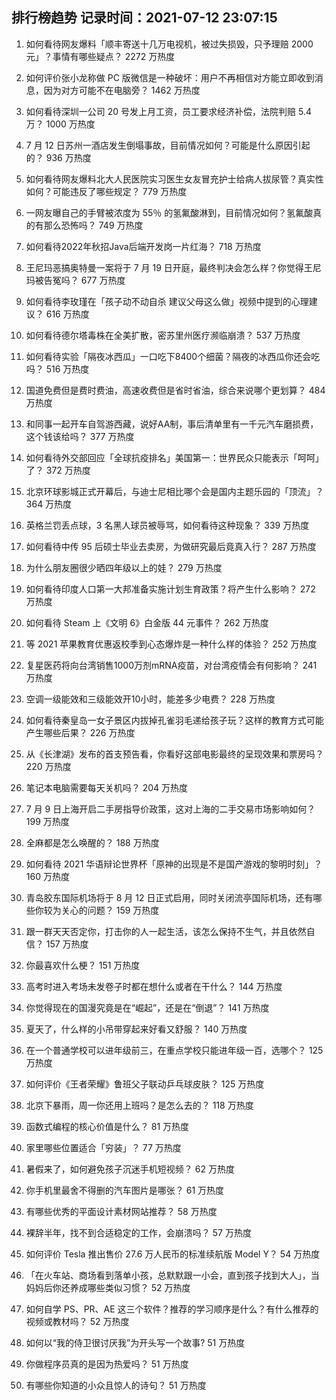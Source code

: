 
## 排行榜趋势 记录时间：2021-07-12 23:07:15
  
  1. 如何看待网友爆料「顺丰寄送十几万电视机，被过失损毁，只予理赔 2000 元」？事情有哪些疑点？ 2272 万热度
    
  2. 如何评价张小龙称做 PC 版微信是一种破坏：用户不再相信对方能立即收到消息，因为对方可能不在电脑旁？ 1462 万热度
    
  3. 如何看待深圳一公司 20 号发上月工资，员工要求经济补偿，法院判赔 5.4 万？ 1000 万热度
    
  4. 7 月 12 日苏州一酒店发生倒塌事故，目前情况如何？可能是什么原因引起的？ 936 万热度
    
  5. 如何看待网友爆料北大人民医院实习医生女友冒充护士给病人拔尿管？真实性如何？可能违反了哪些规定？ 779 万热度
    
  6. 一网友曝自己的手臂被浓度为 55％ 的氢氟酸淋到，目前情况如何？氢氟酸真的有那么恐怖吗？ 749 万热度
    
  7. 如何看待2022年秋招Java后端开发岗一片红海？ 718 万热度
    
  8. 王尼玛恶搞奥特曼一案将于 7 月 19 日开庭，最终判决会怎么样？你觉得王尼玛被告冤吗？ 677 万热度
    
  9. 如何看待李玫瑾在「孩子动不动自杀 建议父母这么做」视频中提到的心理建议？ 616 万热度
    
  10. 如何看待德尔塔毒株在全美扩散，密苏里州医疗濒临崩溃？ 537 万热度
    
  11. 如何看待实验「隔夜冰西瓜」一口吃下8400个细菌？隔夜的冰西瓜你还会吃吗？ 516 万热度
    
  12. 国道免费但是费时费油，高速收费但是省时省油，综合来说哪个更划算？ 484 万热度
    
  13. 和同事一起开车自驾游西藏，说好AA制，事后清单里有一千元汽车磨损费，这个钱该给吗？ 377 万热度
    
  14. 如何看待外交部回应「全球抗疫排名」美国第一：世界民众只能表示「呵呵」了？ 372 万热度
    
  15. 北京环球影城正式开幕后，与迪士尼相比哪个会是国内主题乐园的「顶流」？ 364 万热度
    
  16. 英格兰罚丢点球，3 名黑人球员被辱骂，如何看待这种现象？ 339 万热度
    
  17. 如何看待中传 95 后硕士毕业去卖房，为做研究最后竟真入行？ 287 万热度
    
  18. 为什么朋友圈很少晒四年级以上的娃？ 279 万热度
    
  19. 如何看待印度人口第一大邦准备实施计划生育政策？将产生什么影响？ 272 万热度
    
  20. 如何看待 Steam 上《文明 6》白金版 44 元事件？ 262 万热度
    
  21. 等 2021 苹果教育优惠返校季到心态爆炸是一种什么样的体验？ 252 万热度
    
  22. 复星医药将向台湾销售1000万剂mRNA疫苗，对台湾疫情会有何影响？ 241 万热度
    
  23. 空调一级能效和三级能效开10小时，能差多少电费？ 228 万热度
    
  24. 如何看待秦皇岛一女子景区内拔掉孔雀羽毛递给孩子玩？这样的教育方式可能产生哪些后果？ 226 万热度
    
  25. 从《长津湖》发布的首支预告看，你看好这部电影最终的呈现效果和票房吗？ 220 万热度
    
  26. 笔记本电脑需要每天关机吗？ 204 万热度
    
  27. 7 月 9 日上海开启二手房指导价政策，这对上海的二手交易市场影响如何？ 199 万热度
    
  28. 全麻都是怎么唤醒的？ 188 万热度
    
  29. 如何看待 2021 华语辩论世界杯「原神的出现是不是国产游戏的黎明时刻」？ 160 万热度
    
  30. 青岛胶东国际机场将于 8 月 12 日正式启用，同时关闭流亭国际机场，还有哪些你较为关心的问题？ 159 万热度
    
  31. 跟一群天天否定你，打击你的人一起生活，该怎么保持不生气，并且依然自信？ 157 万热度
    
  32. 你最喜欢什么梗？ 151 万热度
    
  33. 高考时进入考场未发卷子时都在想什么或者在干什么？ 144 万热度
    
  34. 你觉得现在的国漫究竟是在“崛起”，还是在“倒退”？ 141 万热度
    
  35. 夏天了，什么样的小吊带穿起来好看又舒服？ 140 万热度
    
  36. 在一个普通学校可以进年级前三，在重点学校只能进年级一百，选哪个？ 125 万热度
    
  37. 如何评价《王者荣耀》鲁班父子联动乒乓球皮肤？ 125 万热度
    
  38. 北京下暴雨，周一你还用上班吗？是怎么去的？ 118 万热度
    
  39. 函数式编程的核心价值是什么？ 81 万热度
    
  40. 家里哪些位置适合「穷装」？ 77 万热度
    
  41. 暑假来了，如何避免孩子沉迷手机短视频？ 62 万热度
    
  42. 你手机里最舍不得删的汽车图片是哪张？ 61 万热度
    
  43. 有哪些优秀的平面设计素材网站推荐？ 58 万热度
    
  44. 裸辞半年，找不到合适稳定的工作，会崩溃吗？ 57 万热度
    
  45. 如何评价 Tesla 推出售价 27.6 万人民币的标准续航版 Model Y？ 54 万热度
    
  46. 「在火车站、商场看到落单小孩，总默默跟一小会，直到孩子找到大人」，当妈妈后你还养成哪些类似习惯？ 52 万热度
    
  47. 如何自学 PS、PR、AE 这三个软件？推荐的学习顺序是什么？有什么推荐的视频或教材吗？ 52 万热度
    
  48. 如何以“我的侍卫很讨厌我”为开头写一个故事? 51 万热度
    
  49. 你做程序员真的是因为热爱吗？ 51 万热度
    
  50. 有哪些你知道的小众且惊人的诗句？ 51 万热度
    